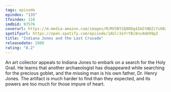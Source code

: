 ```yaml
---
tags: episode
epindex: "135"
tfoindex: 116
imdbid: 97576
coverurl: https://m.media-amazon.com/images/M/MV5BY2Q0ODg4ZmItNDZiYi00ZWY5LTg2NzctNmYwZjA5OThmNzE1XkEyXkFqcGdeQXVyMjM4MzQ4OTQ@._V1_SX202_CR0,0,202,300_.jpg
spotifyurl: https://open.spotify.com/episode/1AUlr2eYrYBi9ns4mb99pZ
title: "Indiana Jones and the Last Crusade"
releasedate: 1989
rating: "8.2"
---
```


An art collector appeals to Indiana Jones to embark on a search for the Holy Grail. He learns that another archaeologist has disappeared while searching for the precious goblet, and the missing man is his own father, Dr. Henry Jones. The artifact is much harder to find than they expected, and its powers are too much for those impure of heart.